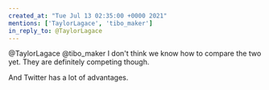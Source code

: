 ```yaml
---
created_at: "Tue Jul 13 02:35:00 +0000 2021"
mentions: ['TaylorLagace', 'tibo_maker']
in_reply_to: @TaylorLagace
---
```


@TaylorLagace @tibo_maker I don't think we know how to compare the two yet. They are definitely competing though. 

And Twitter has a lot of advantages.